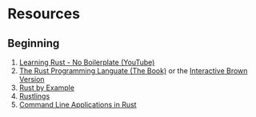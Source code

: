 # Resources
## Beginning
1. [Learning Rust - No Boilerplate (YouTube)](https://www.youtube.com/watch?v=2hXNd6x9sZs)
2. [The Rust Programming Languate (The Book)](https://doc.rust-lang.org/stable/book/) or the [Interactive Brown Version](https://rust-book.cs.brown.edu/)
3. [Rust by Example](https://doc.rust-lang.org/rust-by-example/)
4. [Rustlings](https://github.com/rust-lang/rustlings)
5. [Command Line Applications in Rust](https://rust-cli.github.io/book/index.html)
